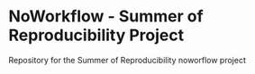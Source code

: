# NoWorkflow - Summer of Reproducibility Project
Repository for the Summer of Reproducibility noworflow project

